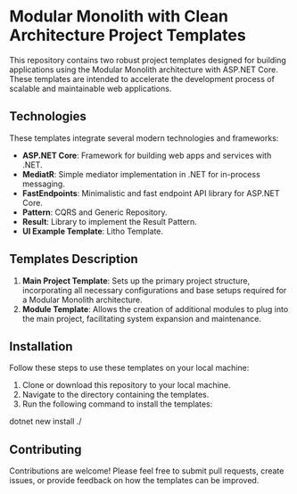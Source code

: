 # Modular Monolith with Clean Architecture Project Templates

This repository contains two robust project templates designed for building applications using the Modular Monolith architecture with ASP.NET Core. These templates are intended to accelerate the development process of scalable and maintainable web applications.

## Technologies

These templates integrate several modern technologies and frameworks:

- **ASP.NET Core**: Framework for building web apps and services with .NET.
- **MediatR**: Simple mediator implementation in .NET for in-process messaging.
- **FastEndpoints**: Minimalistic and fast endpoint API library for ASP.NET Core.
- **Pattern**: CQRS and Generic Repository.
- **Result**: Library to implement the Result Pattern.
- **UI Example Template**: Litho Template.

## Templates Description

1. **Main Project Template**: Sets up the primary project structure, incorporating all necessary configurations and base setups required for a Modular Monolith architecture.
2. **Module Template**: Allows the creation of additional modules to plug into the main project, facilitating system expansion and maintenance.

## Installation

Follow these steps to use these templates on your local machine:

1. Clone or download this repository to your local machine.
2. Navigate to the directory containing the templates.
3. Run the following command to install the templates:

dotnet new install ./

## Contributing

Contributions are welcome! Please feel free to submit pull requests, create issues, or provide feedback on how the templates can be improved.

